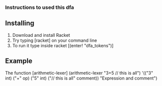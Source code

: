 ### Instructions to used this dfa
## Installing
1. Download  and install Racket
2. Try typing [racket] on your command line
3. To run it type inside racket [(enter! "dfa_tokens")]
## Example
The function [arithmetic-lexer] 
(arithmetic-lexer "3+5 // this is all") '(("3" int) ("+" op) ("5" int) ("// this is all" comment)) "Expression and comment")